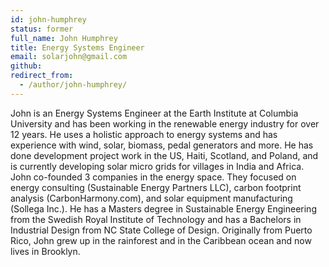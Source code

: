 ```yaml
---
id: john-humphrey
status: former
full_name: John Humphrey
title: Energy Systems Engineer
email: solarjohn@gmail.com
github: 
redirect_from:
  - /author/john-humphrey/
---
```

John is an Energy Systems Engineer at the Earth Institute at Columbia University and has been working in the renewable energy industry for over 12 years. He uses a holistic approach to energy systems and has experience with wind, solar, biomass, pedal generators and more.  He has done development project work in the US, Haiti, Scotland, and Poland, and is currently developing solar micro grids for villages in India and Africa. John co-founded 3 companies in the energy space. They focused on energy consulting (Sustainable Energy Partners LLC), carbon footprint analysis (CarbonHarmony.com), and solar equipment manufacturing (Sollega Inc.). He has a Masters degree in Sustainable Energy Engineering from the Swedish Royal Institute of Technology and has a Bachelors in Industrial Design from NC State College of Design. Originally from Puerto Rico, John grew up in the rainforest and in the Caribbean ocean and now lives in Brooklyn.
